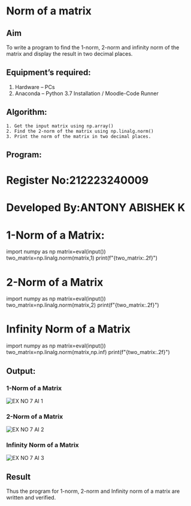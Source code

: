 # Norm of a matrix
## Aim
To write a program to find the 1-norm, 2-norm and infinity norm of the matrix and display the result in two decimal places.
## Equipment’s required:
1.	Hardware – PCs
2.	Anaconda – Python 3.7 Installation / Moodle-Code Runner
## Algorithm:
	1. Get the input matrix using np.array()   
    2. Find the 2-norm of the matrix using np.linalg.norm()
	3. Print the norm of the matrix in two decimal places.
## Program:
# Register No:212223240009
# Developed By:ANTONY ABISHEK K
# 1-Norm of a Matrix:

import numpy as np
matrix=eval(input())
two_matrix=np.linalg.norm(matrix,1)
print(f"{two_matrix:.2f}")

# 2-Norm of a Matrix
import numpy as np
matrix=eval(input())
two_matrix=np.linalg.norm(matrix,2)
print(f"{two_matrix:.2f}")

# Infinity Norm of a Matrix
import numpy as np
matrix=eval(input())
two_matrix=np.linalg.norm(matrix,np.inf)
print(f"{two_matrix:.2f}")

## Output:
### 1-Norm of a Matrix
![EX NO 7 AI 1](https://github.com/Antonyabishek2004/Norm-of-a-matrix/assets/138849620/8c52f89d-16a0-4a48-9063-44f5ec0d0bed)

### 2-Norm of a Matrix
![EX NO 7 AI 2](https://github.com/Antonyabishek2004/Norm-of-a-matrix/assets/138849620/16344bfb-5e70-4e34-8db1-cbc8d38dfa38)


### Infinity Norm of a Matrix
![EX NO 7 AI 3](https://github.com/Antonyabishek2004/Norm-of-a-matrix/assets/138849620/9102a005-bd7e-46f2-bfa9-a6a0051b54a6)


## Result
Thus the program for 1-norm, 2-norm and Infinity norm of a matrix are written and verified.
